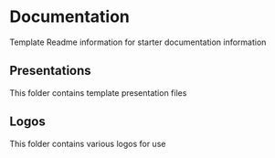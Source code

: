 # Documentation

Template Readme information for starter documentation information

## Presentations

This folder contains template presentation files

## Logos

This folder contains various logos for use
